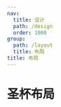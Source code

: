 ```yaml
---
nav:
  title: 设计
  path: /design
  order: 1000
group:
  path: /layout
  title: 布局
title: 布局
---
```

# 圣杯布局